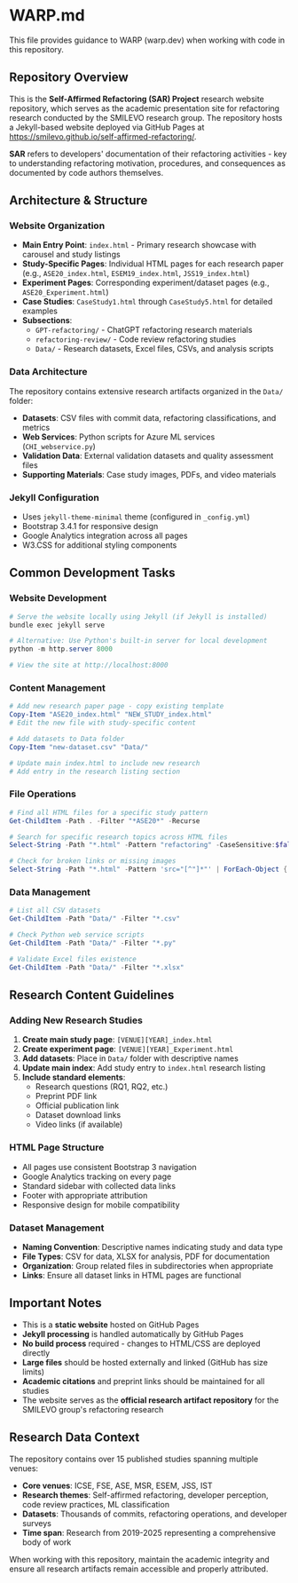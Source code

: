 # WARP.md

This file provides guidance to WARP (warp.dev) when working with code in this repository.

## Repository Overview

This is the **Self-Affirmed Refactoring (SAR) Project** research website repository, which serves as the academic presentation site for refactoring research conducted by the SMILEVO research group. The repository hosts a Jekyll-based website deployed via GitHub Pages at https://smilevo.github.io/self-affirmed-refactoring/.

**SAR** refers to developers' documentation of their refactoring activities - key to understanding refactoring motivation, procedures, and consequences as documented by code authors themselves.

## Architecture & Structure

### Website Organization
- **Main Entry Point**: `index.html` - Primary research showcase with carousel and study listings
- **Study-Specific Pages**: Individual HTML pages for each research paper (e.g., `ASE20_index.html`, `ESEM19_index.html`, `JSS19_index.html`)
- **Experiment Pages**: Corresponding experiment/dataset pages (e.g., `ASE20_Experiment.html`)
- **Case Studies**: `CaseStudy1.html` through `CaseStudy5.html` for detailed examples
- **Subsections**: 
  - `GPT-refactoring/` - ChatGPT refactoring research materials
  - `refactoring-review/` - Code review refactoring studies
  - `Data/` - Research datasets, Excel files, CSVs, and analysis scripts

### Data Architecture
The repository contains extensive research artifacts organized in the `Data/` folder:
- **Datasets**: CSV files with commit data, refactoring classifications, and metrics
- **Web Services**: Python scripts for Azure ML services (`CHI_webservice.py`)
- **Validation Data**: External validation datasets and quality assessment files
- **Supporting Materials**: Case study images, PDFs, and video materials

### Jekyll Configuration
- Uses `jekyll-theme-minimal` theme (configured in `_config.yml`)
- Bootstrap 3.4.1 for responsive design
- Google Analytics integration across all pages
- W3.CSS for additional styling components

## Common Development Tasks

### Website Development
```powershell
# Serve the website locally using Jekyll (if Jekyll is installed)
bundle exec jekyll serve

# Alternative: Use Python's built-in server for local development
python -m http.server 8000

# View the site at http://localhost:8000
```

### Content Management
```powershell
# Add new research paper page - copy existing template
Copy-Item "ASE20_index.html" "NEW_STUDY_index.html"
# Edit the new file with study-specific content

# Add datasets to Data folder
Copy-Item "new-dataset.csv" "Data/"

# Update main index.html to include new research
# Add entry in the research listing section
```

### File Operations
```powershell
# Find all HTML files for a specific study pattern
Get-ChildItem -Path . -Filter "*ASE20*" -Recurse

# Search for specific research topics across HTML files
Select-String -Path "*.html" -Pattern "refactoring" -CaseSensitive:$false

# Check for broken links or missing images
Select-String -Path "*.html" -Pattern 'src="[^"]*"' | ForEach-Object { $_.Matches.Value }
```

### Data Management
```powershell
# List all CSV datasets
Get-ChildItem -Path "Data/" -Filter "*.csv"

# Check Python web service scripts
Get-ChildItem -Path "Data/" -Filter "*.py"

# Validate Excel files existence
Get-ChildItem -Path "Data/" -Filter "*.xlsx"
```

## Research Content Guidelines

### Adding New Research Studies
1. **Create main study page**: `[VENUE][YEAR]_index.html`
2. **Create experiment page**: `[VENUE][YEAR]_Experiment.html` 
3. **Add datasets**: Place in `Data/` folder with descriptive names
4. **Update main index**: Add study entry to `index.html` research listing
5. **Include standard elements**:
   - Research questions (RQ1, RQ2, etc.)
   - Preprint PDF link
   - Official publication link
   - Dataset download links
   - Video links (if available)

### HTML Page Structure
- All pages use consistent Bootstrap 3 navigation
- Google Analytics tracking on every page
- Standard sidebar with collected data links
- Footer with appropriate attribution
- Responsive design for mobile compatibility

### Dataset Management
- **Naming Convention**: Descriptive names indicating study and data type
- **File Types**: CSV for data, XLSX for analysis, PDF for documentation
- **Organization**: Group related files in subdirectories when appropriate
- **Links**: Ensure all dataset links in HTML pages are functional

## Important Notes

- This is a **static website** hosted on GitHub Pages
- **Jekyll processing** is handled automatically by GitHub Pages
- **No build process** required - changes to HTML/CSS are deployed directly
- **Large files** should be hosted externally and linked (GitHub has size limits)
- **Academic citations** and preprint links should be maintained for all studies
- The website serves as the **official research artifact repository** for the SMILEVO group's refactoring research

## Research Data Context

The repository contains over 15 published studies spanning multiple venues:
- **Core venues**: ICSE, FSE, ASE, MSR, ESEM, JSS, IST
- **Research themes**: Self-affirmed refactoring, developer perception, code review practices, ML classification
- **Datasets**: Thousands of commits, refactoring operations, and developer surveys
- **Time span**: Research from 2019-2025 representing a comprehensive body of work

When working with this repository, maintain the academic integrity and ensure all research artifacts remain accessible and properly attributed.